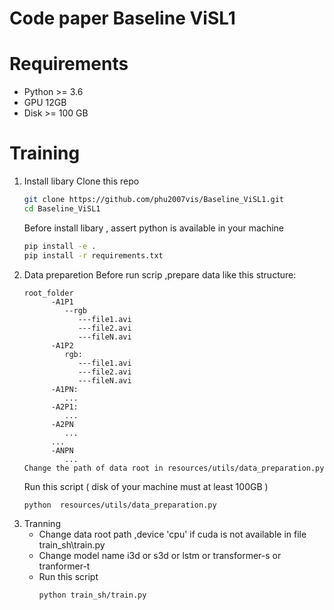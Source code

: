 # Code paper Baseline ViSL1
# Requirements
- Python >= 3.6
- GPU 12GB
- Disk >= 100 GB
# Training 
1. Install libary
   Clone this repo
   ```bash
   git clone https://github.com/phu2007vis/Baseline_ViSL1.git
   cd Baseline_ViSL1
   ```
   Before install libary , assert python is available in your machine
   ```bash
   pip install -e .
   pip install -r requirements.txt
   ```
3. Data preparetion
   Before run scrip ,prepare data like this structure:
   ```
   root_folder
         -A1P1
            --rgb
               ---file1.avi
               ---file2.avi
               ---fileN.avi
         -A1P2
            rgb:
               ---file1.avi
               ---file2.avi
               ---fileN.avi
         -A1PN:
            ...
         -A2P1:
            ...
         -A2PN
            ...
         ...
         -ANPN
            ...
   Change the path of data root in resources/utils/data_preparation.py
   ```
   Run this script ( disk of your machine must at least 100GB )
   ```bash
   python  resources/utils/data_preparation.py
   ```
3. Tranning
   - Change data root path ,device 'cpu' if cuda is not available in file   train_sh\train.py
   - Change model name i3d or s3d or lstm  or transformer-s or tranformer-t
   - Run this script
     ```bash
     python train_sh/train.py
     ```
